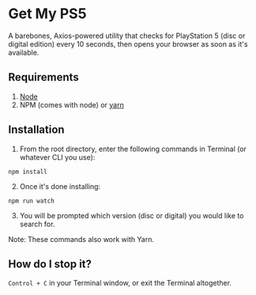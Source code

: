 # Get My PS5
A barebones, Axios-powered utility that checks for PlayStation 5 (disc or digital edition) every 10 seconds, then opens your browser as soon as it's available.

## Requirements

1. [Node](https://nodejs.org/en/)
1. NPM (comes with node) or [yarn](https://classic.yarnpkg.com/en/docs/install)

## Installation


1. From the root directory, enter the following commands in Terminal (or whatever CLI you use):
```
npm install
```
2. Once it's done installing:
```
npm run watch
```
3. You will be prompted which version (disc or digital) you would like to search for.

Note: These commands also work with Yarn.

## How do I stop it?

`Control + C` in your Terminal window, or exit the Terminal altogether.